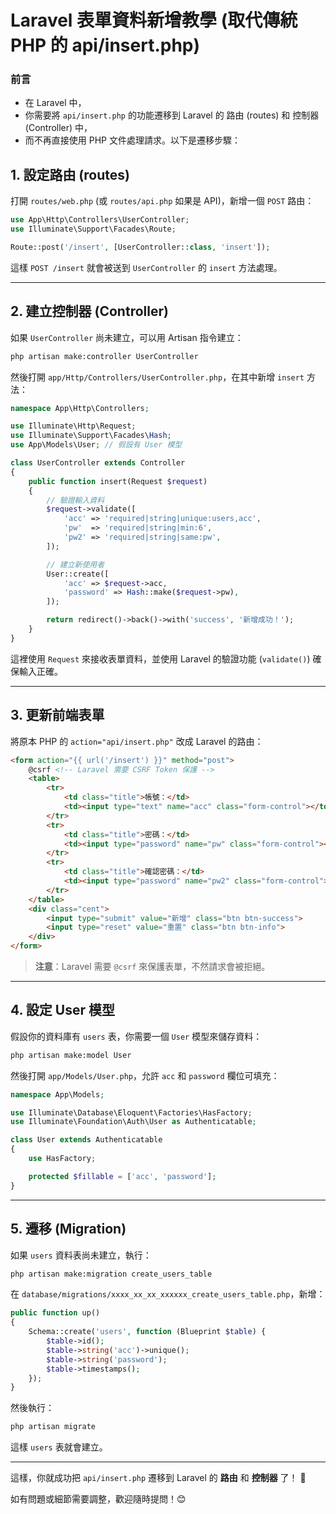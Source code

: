 # Laravel 表單資料新增教學 (取代傳統 PHP 的 api/insert.php)

### 前言

- 在 Laravel 中，
- 你需要將 `api/insert.php` 的功能遷移到 Laravel 的 路由 (routes) 和 控制器 (Controller) 中，
- 而不再直接使用 PHP 文件處理請求。以下是遷移步驟：

## 1. 設定路由 (routes)
打開 `routes/web.php` (或 `routes/api.php` 如果是 API)，新增一個 `POST` 路由：

```php
use App\Http\Controllers\UserController;
use Illuminate\Support\Facades\Route;

Route::post('/insert', [UserController::class, 'insert']);
```

這樣 `POST /insert` 就會被送到 `UserController` 的 `insert` 方法處理。

---

## 2. 建立控制器 (Controller)

如果 `UserController` 尚未建立，可以用 Artisan 指令建立：

```sh
php artisan make:controller UserController
```

然後打開 `app/Http/Controllers/UserController.php`，在其中新增 `insert` 方法：

```php
namespace App\Http\Controllers;

use Illuminate\Http\Request;
use Illuminate\Support\Facades\Hash;
use App\Models\User; // 假設有 User 模型

class UserController extends Controller
{
    public function insert(Request $request)
    {
        // 驗證輸入資料
        $request->validate([
            'acc' => 'required|string|unique:users,acc',
            'pw'  => 'required|string|min:6',
            'pw2' => 'required|string|same:pw',
        ]);

        // 建立新使用者
        User::create([
            'acc' => $request->acc,
            'password' => Hash::make($request->pw),
        ]);

        return redirect()->back()->with('success', '新增成功！');
    }
}
```

這裡使用 `Request` 來接收表單資料，並使用 Laravel 的驗證功能 (`validate()`) 確保輸入正確。

---

## 3. 更新前端表單

將原本 PHP 的 `action="api/insert.php"` 改成 Laravel 的路由：

```html
<form action="{{ url('/insert') }}" method="post">
    @csrf <!-- Laravel 需要 CSRF Token 保護 -->
    <table>
        <tr>
            <td class="title">帳號：</td>
            <td><input type="text" name="acc" class="form-control"></td>
        </tr>
        <tr>
            <td class="title">密碼：</td>
            <td><input type="password" name="pw" class="form-control"></td>
        </tr>
        <tr>
            <td class="title">確認密碼：</td>
            <td><input type="password" name="pw2" class="form-control"></td>
        </tr>
    </table>
    <div class="cent">
        <input type="submit" value="新增" class="btn btn-success">
        <input type="reset" value="重置" class="btn btn-info">
    </div>
</form>
```

> **注意**：Laravel 需要 `@csrf` 來保護表單，不然請求會被拒絕。

---

## 4. 設定 User 模型

假設你的資料庫有 `users` 表，你需要一個 `User` 模型來儲存資料：

```sh
php artisan make:model User
```

然後打開 `app/Models/User.php`，允許 `acc` 和 `password` 欄位可填充：

```php
namespace App\Models;

use Illuminate\Database\Eloquent\Factories\HasFactory;
use Illuminate\Foundation\Auth\User as Authenticatable;

class User extends Authenticatable
{
    use HasFactory;

    protected $fillable = ['acc', 'password'];
}
```

---

## 5. 遷移 (Migration)

如果 `users` 資料表尚未建立，執行：

```sh
php artisan make:migration create_users_table
```

在 `database/migrations/xxxx_xx_xx_xxxxxx_create_users_table.php`，新增：

```php
public function up()
{
    Schema::create('users', function (Blueprint $table) {
        $table->id();
        $table->string('acc')->unique();
        $table->string('password');
        $table->timestamps();
    });
}
```

然後執行：

```sh
php artisan migrate
```

這樣 `users` 表就會建立。

---

這樣，你就成功把 `api/insert.php` 遷移到 Laravel 的 **路由** 和 **控制器** 了！ 🎉

如有問題或細節需要調整，歡迎隨時提問！😊

